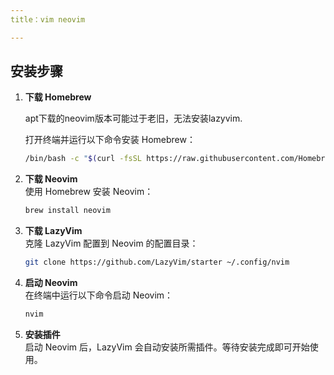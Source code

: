 ```yaml
---
title：vim neovim

---
```


## 安装步骤


1. **下载 Homebrew**  
   
    apt下载的neovim版本可能过于老旧，无法安装lazyvim.

    打开终端并运行以下命令安装 Homebrew：  
    ```bash
    /bin/bash -c "$(curl -fsSL https://raw.githubusercontent.com/Homebrew/install/HEAD/install.sh)"
    ```

2. **下载 Neovim**  
    使用 Homebrew 安装 Neovim：  
    ```bash
    brew install neovim
    ```

3. **下载 LazyVim**  
    克隆 LazyVim 配置到 Neovim 的配置目录：  
    ```bash
    git clone https://github.com/LazyVim/starter ~/.config/nvim
    ```

4. **启动 Neovim**  
    在终端中运行以下命令启动 Neovim：  
    ```bash
    nvim
    ```

5. **安装插件**  
    启动 Neovim 后，LazyVim 会自动安装所需插件。等待安装完成即可开始使用。